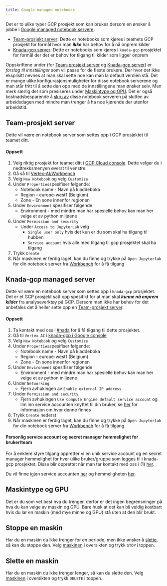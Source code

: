 ```yaml
---
title: Google managed notebooks
---
```


Det er to ulike typer GCP prosjekt som kan brukes dersom en ønsker å jobbe i [Google managed notebook servere](https://cloud.google.com/vertex-ai/docs/workbench/introduction):

- [Team-prosjekt server](#team-prosjekt-server): Dette er notebooks som kjøres i teamets GCP prosjekt for formål hvor man _**ikke**_ har behov for å nå onprem kilder
- [Knada-gcp server](#knada-gcp-server): Dette er notebooks som kjøres i `knada-gcp` prosjektet for formål der det er behov for tilgang til kilder som ligger onprem

Oppskriftene under (for [Team-prosjekt server](#team-prosjekt-server) og [Knada-gcp server](#knada-gcp-managed-server)) er _forslag til innstillinger_ som vil passe for de fleste brukere. Der hvor det ikke eksplisitt nevnes at man skal sette noe kan man la default verdien stå. Det er mange ulike konfigurasjonsmuligheter for disse notebook serverene og man står fritt til å sette den opp med de innstillingene man ønsker selv. Men merk særlig det som presiseres under [Maskintype og GPU](#maskintype-og-gpu). Det er også kostnadsbesparende å [skru av](#stoppe-en-maskin) disse notebook serveren på slutten av arbeidsdagen med mindre man trenger å ha noe kjørende der utenfor arbeidstid.

## Team-prosjekt server
Dette vil være en notebook server som settes opp i GCP prosjektet til teamet ditt. 

#### Oppsett
1. Velg riktig prosjekt for teamet ditt i [GCP Cloud console](https://console.cloud.google.com). Dette velger du i nedtrekksmenyen øverst til venstre.
2. Gå så til [Vertex-AI/Workbench](https://console.cloud.google.com/vertex-ai/workbench/instances)
3. Velg `New Notebook` og velg `Customize`
4. Under `Properties`spesifiser følgende:
    - Notebook name - Navn på kladdeboka
    - Region - europe-west1 (Belgium)
    - Zone - En sone innenfor regionen
5. Under `Environment` spesifiser følgende
    - Environment - med mindre man har spesielle behov kan man her velge et av python miljøene
5. Under `Permission and security`
    - Under `Access to JupyterLab` velg
        - `Single user only` hvis det kun er du som skal ha tilgang til hubben
        - `Service account` hvis alle med tilgang til gcp prosjektet skal ha tilgang
6. Trykk `Create`
7. Når maskinen er ferdig laget, kan du finne og trykke på `Open Jupyterlab` for din notebook server fra [Workbench](https://console.cloud.google.com/vertex-ai/workbench/user-managed) for å få tilgang.


## Knada-gcp managed server
Dette vil være en notebook server som settes opp i `knada-gcp` prosjektet. Det er et GCP prosjekt satt opp spesifikt for at man skal _**kunne nå onprem kilder**_ fra analyseverktøy på GCP. Dersom man ikke har behov for det anbefales det å heller sette opp en [Team-prosjekt server](#team-prosjekt-server).

#### Oppsett
1. Ta kontakt med oss i [#nada](https://nav-it.slack.com/archives/CGRMQHT50) for å få tilgang til dette prosjektet.
2. Gå til `Vertex AI` i [knada-gcp i Google console](https://console.cloud.google.com/vertex-ai/workbench/list/instances?orgonly=true&project=knada-gcp&supportedpurview=organizationId)
3. Velg `New Notebook` og velg `Customize`
4. Under `Properties`spesifiser følgende:
    - Notebook name - Navn på kladdeboka
    - Region - europe-west1 (Belgium)
    - Zone - En sone innenfor regionen
5. Under `Environment` spesifiser følgende
    - Environment - med mindre man har spesielle behov kan man her velge et av python miljøene
5. Under `Networking`
   - Fjern avhukingen av `Enable external IP address`
6. Under `Permission and security`
    - Fjern avhukingen `Use Compute Engine default service account` og lim inn service accounten knyttet til din bruker, se [her](#personlig-service-account-og-secret-manager-hemmelighet-for-brukerteam) for informasjon om hvor denne finnes
7. Trykk `Create` nederst
8. Når maskinen er ferdig laget, kan du finne og trykke på `Open Jupyterlab` for din notebook server fra [Workbench](https://console.cloud.google.com/vertex-ai/workbench/user-managed?project=knada-gcp) for å få tilgang.

#### Personlig service account og secret manager hemmelighet for bruker/team
For å enklere styre tilgang oppretter vi en unik service account og en secret manager hemmelighet for hver ulike bruker/gruppe som legges til i knada-gcp prosjektet. Disse blir opprettet når man tar kontakt med oss i (1) [her](#server-med-tilgang-til-on-prem).

Du vil finne igjen service accounten [her](https://console.cloud.google.com/iam-admin/serviceaccounts?project=knada-gcp) og hemmeligheten [her](https://console.cloud.google.com/security/secret-manager?project=knada-gcp).


## Maskintype og GPU
Det er du som vet best hva du trenger, derfor er det ingen begrensninger på hva du kan velge av maskin og GPU. Bare husk at det kan bli veldig kostbart hvis du lar en maskin (med mye minne og GPU) stå uten at den blir brukt.


## Stoppe en maskin
Har du en maskin du ikke trenger for en periode, men ikke ønsker å [slette](#slette-en-maskin), så kan du stoppe den. Velg [maskinen](https://console.cloud.google.com/vertex-ai/workbench/instances) i oversikten og trykk `STOP` i toppen.


## Slette en maskin
Har du en maskin du ikke trenger lenger, så kan du slette den. Velg [maskinen](https://console.cloud.google.com/vertex-ai/workbench/instances) i oversikten og trykk `DELETE` i toppen.
